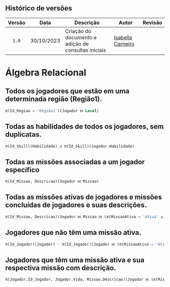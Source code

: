 ## Histórico de versões

| Versão |    Data    | Descrição                | Autor                                              | Revisão |
| :----: | :--------: | ------------------------ | -------------------------------------------------- | ------- |
| `1.0`  | 30/10/2023 | Criação do documento e adição de consultas iniciais |  [Isabella Carneiro](https://github.com/isabellacgmsa)|         |

# Álgebra Relacional
##  Todos os jogadores que estão em uma determinada região (Região1).
  ```sql
  σ(Id_Regiao = 'Região1')(Jogador ⨝ Local)
  ```

## Todas as habilidades de todos os jogadores, sem duplicatas.
  ```sql
  π(Id_Skill)(Habilidade) ∪ π(Id_Skill)(Jogador.Habilidade)
  ```

## Todas as missões associadas a um jogador específico
  ```sql
  π(Id_Missao, Descricao)(Jogador ⨝ Missao)
  ```

## Todas as missões ativas de jogadores e missões concluídas de jogadores e suas descrições.
  ```sql
  π(Id_Missao, Descricao)(Jogador ⨝ Missao ⨝ (σ(MissaoAtiva = 'Ativa' ∪ MissaoAtiva = 'Concluída')(Jogador)))
  ```

## Jogadores que não têm uma missão ativa.
  ```sql
  π(Id_Jogador)(Jogador) - π(Id_Jogador)(Jogador ⨝ (σ(MissaoAtiva = 'Ativa')(Jogador)))
  ```

## Jogadores que têm uma missão ativa e sua respectiva missão com descrição.
  ```sql
  π(Jogador.Id_Jogador, Jogador.Vida, Missao.Descricao)(Jogador ⨝ (σ(MissaoAtiva = 'Ativa')(Jogador.Missao)))
  ```
